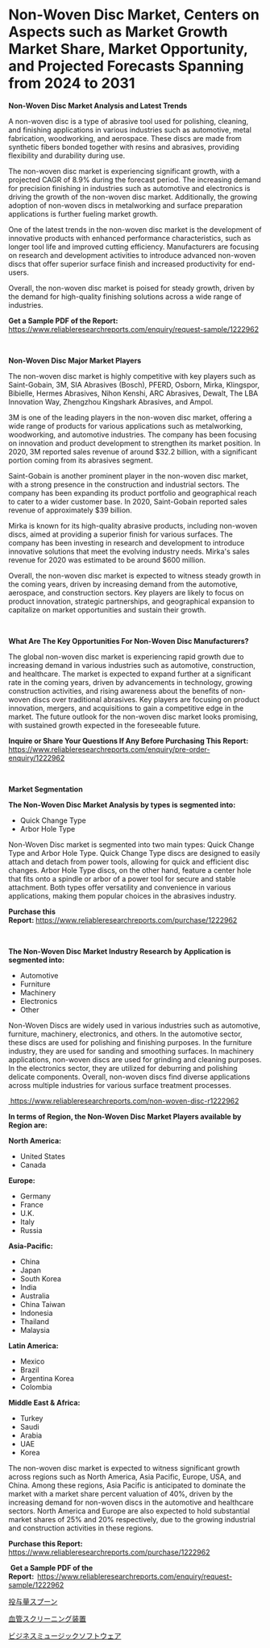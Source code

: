 <p><h1>Non-Woven Disc Market, Centers on Aspects such as Market Growth Market Share, Market Opportunity, and Projected Forecasts Spanning from 2024 to 2031</h1></p><p><strong>Non-Woven Disc Market Analysis and Latest Trends</strong></p>
<p><p>A non-woven disc is a type of abrasive tool used for polishing, cleaning, and finishing applications in various industries such as automotive, metal fabrication, woodworking, and aerospace. These discs are made from synthetic fibers bonded together with resins and abrasives, providing flexibility and durability during use.</p><p>The non-woven disc market is experiencing significant growth, with a projected CAGR of 8.9% during the forecast period. The increasing demand for precision finishing in industries such as automotive and electronics is driving the growth of the non-woven disc market. Additionally, the growing adoption of non-woven discs in metalworking and surface preparation applications is further fueling market growth.</p><p>One of the latest trends in the non-woven disc market is the development of innovative products with enhanced performance characteristics, such as longer tool life and improved cutting efficiency. Manufacturers are focusing on research and development activities to introduce advanced non-woven discs that offer superior surface finish and increased productivity for end-users.</p><p>Overall, the non-woven disc market is poised for steady growth, driven by the demand for high-quality finishing solutions across a wide range of industries.</p></p>
<p><strong>Get a Sample PDF of the Report:&nbsp;</strong> <a href="https://www.reliableresearchreports.com/enquiry/request-sample/1222962">https://www.reliableresearchreports.com/enquiry/request-sample/1222962</a></p>
<p>&nbsp;</p>
<p><strong>Non-Woven Disc Major Market Players</strong></p>
<p><p>The non-woven disc market is highly competitive with key players such as Saint-Gobain, 3M, SIA Abrasives (Bosch), PFERD, Osborn, Mirka, Klingspor, Bibielle, Hermes Abrasives, Nihon Kenshi, ARC Abrasives, Dewalt, The LBA Innovation Way, Zhengzhou Kingshark Abrasives, and Ampol.</p><p>3M is one of the leading players in the non-woven disc market, offering a wide range of products for various applications such as metalworking, woodworking, and automotive industries. The company has been focusing on innovation and product development to strengthen its market position. In 2020, 3M reported sales revenue of around $32.2 billion, with a significant portion coming from its abrasives segment.</p><p>Saint-Gobain is another prominent player in the non-woven disc market, with a strong presence in the construction and industrial sectors. The company has been expanding its product portfolio and geographical reach to cater to a wider customer base. In 2020, Saint-Gobain reported sales revenue of approximately $39 billion.</p><p>Mirka is known for its high-quality abrasive products, including non-woven discs, aimed at providing a superior finish for various surfaces. The company has been investing in research and development to introduce innovative solutions that meet the evolving industry needs. Mirka's sales revenue for 2020 was estimated to be around $600 million.</p><p>Overall, the non-woven disc market is expected to witness steady growth in the coming years, driven by increasing demand from the automotive, aerospace, and construction sectors. Key players are likely to focus on product innovation, strategic partnerships, and geographical expansion to capitalize on market opportunities and sustain their growth.</p></p>
<p>&nbsp;</p>
<p><strong>What Are The Key Opportunities For Non-Woven Disc Manufacturers?</strong></p>
<p><p>The global non-woven disc market is experiencing rapid growth due to increasing demand in various industries such as automotive, construction, and healthcare. The market is expected to expand further at a significant rate in the coming years, driven by advancements in technology, growing construction activities, and rising awareness about the benefits of non-woven discs over traditional abrasives. Key players are focusing on product innovation, mergers, and acquisitions to gain a competitive edge in the market. The future outlook for the non-woven disc market looks promising, with sustained growth expected in the foreseeable future.</p></p>
<p><strong>Inquire or Share Your Questions If Any Before Purchasing This Report:</strong> <a href="https://www.reliableresearchreports.com/enquiry/pre-order-enquiry/1222962">https://www.reliableresearchreports.com/enquiry/pre-order-enquiry/1222962</a></p>
<p>&nbsp;</p>
<p><strong>Market Segmentation</strong></p>
<p><strong>The Non-Woven Disc Market Analysis by types is segmented into:</strong></p>
<p><ul><li>Quick Change Type</li><li>Arbor Hole Type</li></ul></p>
<p><p>Non-Woven Disc market is segmented into two main types: Quick Change Type and Arbor Hole Type. Quick Change Type discs are designed to easily attach and detach from power tools, allowing for quick and efficient disc changes. Arbor Hole Type discs, on the other hand, feature a center hole that fits onto a spindle or arbor of a power tool for secure and stable attachment. Both types offer versatility and convenience in various applications, making them popular choices in the abrasives industry.</p></p>
<p><strong>Purchase this Report:&nbsp;</strong><a href="https://www.reliableresearchreports.com/purchase/1222962">https://www.reliableresearchreports.com/purchase/1222962</a></p>
<p>&nbsp;</p>
<p><strong>The Non-Woven Disc Market Industry Research by Application is segmented into:</strong></p>
<p><ul><li>Automotive</li><li>Furniture</li><li>Machinery</li><li>Electronics</li><li>Other</li></ul></p>
<p><p>Non-Woven Discs are widely used in various industries such as automotive, furniture, machinery, electronics, and others. In the automotive sector, these discs are used for polishing and finishing purposes. In the furniture industry, they are used for sanding and smoothing surfaces. In machinery applications, non-woven discs are used for grinding and cleaning purposes. In the electronics sector, they are utilized for deburring and polishing delicate components. Overall, non-woven discs find diverse applications across multiple industries for various surface treatment processes.</p></p>
<p><a href="https://www.reliableresearchreports.com/non-woven-disc-r1222962">&nbsp;https://www.reliableresearchreports.com/non-woven-disc-r1222962</a></p>
<p><strong>In terms of Region, the Non-Woven Disc Market Players available by Region are:</strong></p>
<p>
    <p> <strong> North America: </strong>
        <ul>
            <li>United States</li>
            <li>Canada</li>
        </ul>
        </p> 
    <p> <strong> Europe: </strong>
        <ul>
            <li>Germany</li>
            <li>France</li>
            <li>U.K.</li>
            <li>Italy</li>
            <li>Russia</li>
        </ul>
        </p> 
    <p> <strong> Asia-Pacific: </strong>
        <ul>
            <li>China</li>
            <li>Japan</li>
            <li>South Korea</li>
            <li>India</li>
            <li>Australia</li>
            <li>China Taiwan</li>
            <li>Indonesia</li>
            <li>Thailand</li>
            <li>Malaysia</li>
        </ul>
        </p> 
    <p> <strong> Latin America: </strong>
        <ul>
            <li>Mexico</li>
            <li>Brazil</li>
            <li>Argentina Korea</li>
            <li>Colombia</li>
        </ul>
        </p> 
    <p> <strong> Middle East & Africa: </strong>
        <ul>
            <li>Turkey</li>
            <li>Saudi</li>
            <li>Arabia</li>
            <li>UAE</li>
            <li>Korea</li>
        </ul>
    </p>
    </p>
<p><p>The non-woven disc market is expected to witness significant growth across regions such as North America, Asia Pacific, Europe, USA, and China. Among these regions, Asia Pacific is anticipated to dominate the market with a market share percent valuation of 40%, driven by the increasing demand for non-woven discs in the automotive and healthcare sectors. North America and Europe are also expected to hold substantial market shares of 25% and 20% respectively, due to the growing industrial and construction activities in these regions.</p></p>
<p><strong>Purchase this Report: </strong><a href="https://www.reliableresearchreports.com/purchase/1222962">https://www.reliableresearchreports.com/purchase/1222962</a></p>
<p>&nbsp;<strong>Get a Sample PDF of the Report:&nbsp;&nbsp;</strong><a href="https://www.reliableresearchreports.com/enquiry/request-sample/1222962">https://www.reliableresearchreports.com/enquiry/request-sample/1222962</a></p>
<p><strong></strong></p>
<p><p><a href="https://medium.com/@germanberge1968/%E6%8A%95%E4%B8%8E%E3%82%B9%E3%83%97%E3%83%BC%E3%83%B3%E5%B8%82%E5%A0%B4%E8%A6%8F%E6%A8%A1-%E5%B8%82%E5%A0%B4%E8%A6%8B%E9%80%9A%E3%81%97%E3%81%A8%E5%B8%82%E5%A0%B4%E4%BA%88%E6%B8%AC-2024%E5%B9%B4%E3%81%8B%E3%82%892031%E5%B9%B4%E3%81%BE%E3%81%A7-16455ea30e16">投与量スプーン</a></p><p><a href="https://medium.com/@josuehezog2023/%E8%A1%80%E7%AE%A1%E3%82%B9%E3%82%AF%E3%83%AA%E3%83%BC%E3%83%8B%E3%83%B3%E3%82%B0%E3%83%87%E3%83%90%E3%82%A4%E3%82%B9%E3%81%AE%E5%B8%82%E5%A0%B4%E3%82%B7%E3%82%A7%E3%82%A2%E3%81%AE%E9%80%B2%E5%8C%96%E3%81%A8%E5%B8%82%E5%A0%B4%E6%88%90%E9%95%B7%E3%81%AE%E3%83%88%E3%83%AC%E3%83%B3%E3%83%89-2024%E5%B9%B4%E3%81%8B%E3%82%892031%E5%B9%B4%E3%81%BE%E3%81%A7-a6628ef8bce0">血管スクリーニング装置</a></p><p><a href="https://github.com/RaeJenkins1952/Market-Research-Report-List-1/blob/main/209816846184.md">ビジネスミュージックソフトウェア</a></p></p>